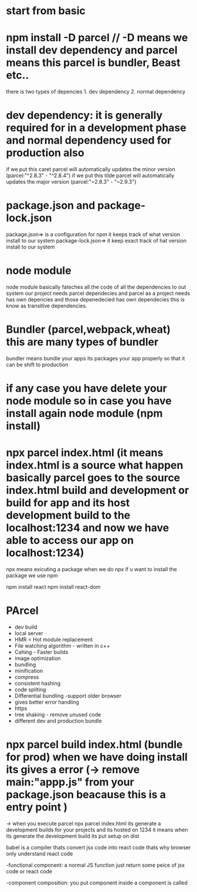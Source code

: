 # start from basic

# npm install -D parcel // -D means we install dev dependency and parcel means this parcel is bundler, Beast etc..

there is two types of depencies 1. dev dependency 2. normal dependency

# dev dependency: it is generally required for in a development phase and normal dependency used for production also

<!-- (^ caret ~ tilde ) -->

if we put this caret parcel will automatically updates the minor version (parcel:"^2.8.3" - "^2.8.4")
if we put this tilde parcel will automatically updates the major version (parcel:"~2.8.3" - "~2.9.3")

# package.json and package-lock.json

package.json=> is a configuration for npm it keeps track of what version install to our system
package-lock.json=> it keep exact track of hat version install to our system

# node module

node module basically fateches all the code of all the dependencies to out system
our project needs parcel dependecies and parcel as a project needs has own depencies and those depenedecied has own dependecies this is know as transitive dependencies.

# Bundler (parcel,webpack,wheat) this are many types of bundler

bundler means bundle your apps its packages your app properly so that it can be shift to production

# if any case you have delete your node module so in case you have install again node module (npm install)

# npx parcel index.html (it means index.html is a source what happen basically parcel goes to the source index.html build and development or build for app and its host development build to the localhost:1234 and now we have able to access our app on localhost:1234)

npx means exicuting a package when we do npx
if u want to install the package we use npm

npm install react
npm install react-dom

# PArcel

- dev build
- local server
- HMR = Hot module replacement
- File watching algorithm - written in c++
- Cahing - Faster builds
- image optimization
- bundling
- minification
- compress
- consistent hashing
- code spliting
- Differential bundling -support older browser
- gives better error handling
- https
- tree shaking - remove unused code
- different dev and production bundle

# npx parcel build index.html (bundle for prod) when we have doing install its gives a error (-> remove main:"appp.js" from your package.json beacause this is a entry point )

-> when you execute parcel npx parcel index.html its generate a development builds for your projects and its hosted on 1234
it means when its generate the development build its put setup on dist

babel is a compiler thats convert jsx code into react code thats why browser only understand react code

-functional component: a normal JS function just return some peice of jsx code or react code

-component composition: you put component inside a component is called
